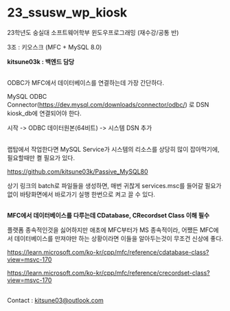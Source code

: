 # 23_ssusw_wp_kiosk

23학년도 숭실대 소프트웨어학부 윈도우프로그래밍 (재수강/공통 반)

3조 : 키오스크 (MFC + MySQL 8.0)

**kitsune03k : 백엔드 담당**

##
ODBC가 MFC에서 데이터베이스를 연결하는데 가장 간단하다.

MySQL ODBC Connector(https://dev.mysql.com/downloads/connector/odbc/) 로 DSN kiosk_db에 연결되어야 한다.

시작 -> ODBC 데이터원본(64비트) -> 시스템 DSN 추가

##
랩탑에서 작업한다면 MySQL Service가 시스템의 리소스를 상당히 많이 잡아먹기에, 필요할때만 켤 필요가 있다.

https://github.com/kitsune03k/Passive_MySQL80

상기 링크의 batch로 파일들을 생성하면, 매번 귀찮게 services.msc를 들어갈 필요가 없이 바탕화면에서 바로가기 실행 한번으로 켜고 끌 수 있다.

##
**MFC에서 데이터베이스를 다루는데 CDatabase, CRecordset Class 이해 필수**

플랫폼 종속적인것을 싫어하지만 애초에 MFC부터가 MS 종속적이라, 어쨌든 MFC에서 데이터베이스를 만져야만 하는 상황이라면 이들을 알아두는것이 무조건 신상에 좋다.

https://learn.microsoft.com/ko-kr/cpp/mfc/reference/cdatabase-class?view=msvc-170

https://learn.microsoft.com/ko-kr/cpp/mfc/reference/crecordset-class?view=msvc-170

##
Contact : kitsune03@outlook.com
